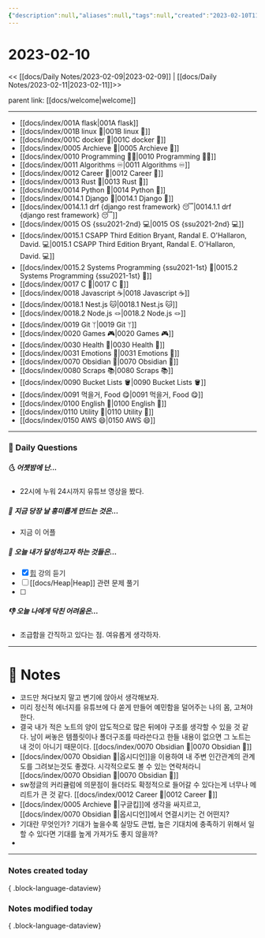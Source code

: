 ```yaml
---
{"description":null,"aliases":null,"tags":null,"created":"2023-02-10T11:36:37","updated":"2023-07-15T21:30:20","tag":[" ","DailyNote","감정저널","옵시디언","googlekeep"],"date created":"Friday, February 10th 2023, 11:36:37 am","date modified":"Monday, February 27th 2023, 6:20:45 pm","title":"2023-02-10","dg-publish":true,"permalink":"/docs/Daily Notes/2023-02-10/","dgPassFrontmatter":true}
---
```



# 2023-02-10

<< [[docs/Daily Notes/2023-02-09\|2023-02-09]] | [[docs/Daily Notes/2023-02-11\|2023-02-11]]>>


<div class="transclusion internal-embed is-loaded"><div class="markdown-embed">





parent link: [[docs/welcome\|welcome]]

---

- [[docs/index/001A flask\|001A flask]]
- [[docs/index/001B linux 🐧\|001B linux 🐧]]
- [[docs/index/001C docker 🐳\|001C docker 🐳]]
- [[docs/index/0005 Archieve 💾\|0005 Archieve 💾]]
- [[docs/index/0010 Programming 👩‍💻\|0010 Programming 👩‍💻]]
- [[docs/index/0011 Algorithms ♾️\|0011 Algorithms ♾️]]
- [[docs/index/0012 Career 💼\|0012 Career 💼]]
- [[docs/index/0013 Rust 🦀\|0013 Rust 🦀]]
- [[docs/index/0014 Python 🐍\|0014 Python 🐍]]
- [[docs/index/0014.1 Django 🎈\|0014.1 Django 🎈]]
- [[docs/index/0014.1.1 drf {django rest framework} 😴\|0014.1.1 drf {django rest framework} 😴]]
- [[docs/index/0015 OS {ssu2021-2nd} 💻\|0015 OS {ssu2021-2nd} 💻]]
- [[docs/index/0015.1 CSAPP Third Edition Bryant, Randal E. O'Hallaron, David. 💻\|0015.1 CSAPP Third Edition Bryant, Randal E. O'Hallaron, David. 💻]]
- [[docs/index/0015.2 Systems Programming {ssu2021-1st} 🐼\|0015.2 Systems Programming {ssu2021-1st} 🐼]]
- [[docs/index/0017 C 🍎\|0017 C 🍎]]
- [[docs/index/0018 Javascript ☕️\|0018 Javascript ☕️]]
- [[docs/index/0018.1 Nest.js 🐱\|0018.1 Nest.js 🐱]]
- [[docs/index/0018.2 Node.js 🪢\|0018.2 Node.js 🪢]]
- [[docs/index/0019 Git ᛘ\|0019 Git ᛘ]]
- [[docs/index/0020 Games 🎮\|0020 Games 🎮]]
- [[docs/index/0030 Health 💪\|0030 Health 💪]]
- [[docs/index/0031 Emotions 🤔\|0031 Emotions 🤔]]
- [[docs/index/0070 Obsidian 💎\|0070 Obsidian 💎]]
- [[docs/index/0080 Scraps 📚\|0080 Scraps 📚]]
- [[docs/index/0090 Bucket Lists 🪣\|0090 Bucket Lists 🪣]]
- [[docs/index/0091 먹을거, Food 😋\|0091 먹을거, Food 😋]]
- [[docs/index/0100 English 👻\|0100 English 👻]]
- [[docs/index/0110 Utility 🔧\|0110 Utility 🔧]]
- [[docs/index/0150 AWS 😄\|0150 AWS 😄]]




</div></div>


---

### 📅 Daily Questions

##### 🌜 어젯밤에 난...

- 22시에 누워 24시까지 유튜브 영상을 봤다.

##### 🙌 지금 당장 날 흥미롭게 만드는 것은...

- 지금 이 어플

##### 🚀 오늘 내가 달성하고자 하는 것들은...

- [x] [힙](https://swexpertacademy.com/main/learn/course/subjectDetail.do?courseId=CONTENTS_REVIEW&subjectId=AYVXof8qQrgDFARs) 강의 듣기
- [ ] [[docs/Heap\|Heap]] 관련 문제 풀기
- [ ] 

##### 👎 오늘 나에게 닥친 어려움은...

- 조급함을 간직하고 있다는 점. 여유롭게 생각하자.

---

# 📝 Notes

- 코드만 쳐다보지 말고 변기에 앉아서 생각해보자.
- 미리 정신적 에너지를 유튜브에 다 쏟게 만들어 예민함을 덜어주는 나의 몸, 고쳐야 한다. 
- 결국 내가 적은 노트의 양이 압도적으로 많은 뒤에야 구조를 생각할 수 있을 것 같다. 남이 써놓은 템플릿이나 폴더구조를 따라쓴다고 한들 내용이 없으면 그 노트는 내 것이 아니기 때문이다. [[docs/index/0070 Obsidian 💎\|0070 Obsidian 💎]]
- [[docs/index/0070 Obsidian 💎\|옵시디언]]을 이용하여 내 주변 인간관계의 관계도를 그려보는것도 좋겠다. 시각적으로도 볼 수 있는 연락처라니 [[docs/index/0070 Obsidian 💎\|0070 Obsidian 💎]]
- sw정글의 커리큘럼에 의문점이 들더라도 확정적으로 들어갈 수 있다는게 너무나 메리트가 큰 것 같다. [[docs/index/0012 Career 💼\|0012 Career 💼]]
- [[docs/index/0005 Archieve 💾\|구글킵]]에 생각을 싸지르고, [[docs/index/0070 Obsidian 💎\|옵시디언]]에서 연결시키는 건 어떤지? 
- 기대란 무엇인가? 기대가 높을수록 실망도 큰법, 높은 기대치에 충족하기 위해서 일할 수 있다면 기대를 높게 가져가도 좋지 않을까?
- 

---

### Notes created today


{ .block-language-dataview}

### Notes modified today


{ .block-language-dataview}
